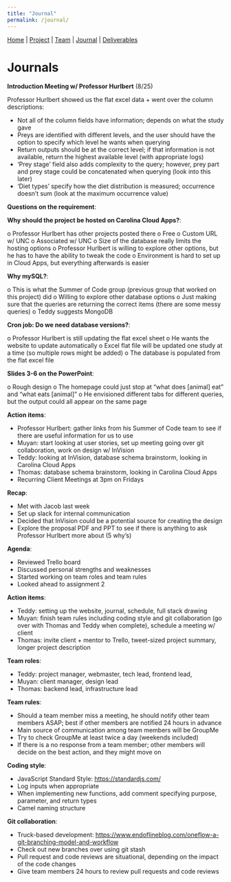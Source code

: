 ```yaml
---
title: "Journal"
permalink: /journal/
---
```

[Home](/Overview/) |  [Project](/Overview/project) | [Team](/Overview/team) | [Journal](/Overview/journal) | [Deliverables](/Overview/deliverables)

# Journals

**Introduction Meeting w/ Professor Hurlbert** (8/25)

Professor Hurlbert showed us the flat excel data + went over the column descriptions: 

-	Not all of the column fields have information; depends on what the study gave
-	Preys are identified with different levels, and the user should have the option to specify which level he wants when querying
-	Return outputs should be at the correct level; if that information is not available, return the highest available level (with appropriate logs)
-	‘Prey stage’ field also adds complexity to the query; however, prey part and prey stage could be concatenated when querying (look into this later)
-	‘Diet types’ specify how the diet distribution is measured; occurrence doesn’t sum (look at the maximum occurrence value)

**Questions on the requirement**:

**Why should the project be hosted on Carolina Cloud Apps?**:

o	Professor Hurlbert has other projects posted there
o	Free
o	Custom URL w/ UNC 
o	Associated w/ UNC
o	Size of the database really limits the hosting options
o	Professor Hurlbert is willing to explore other options, but he has to have the ability to tweak the code
o	Environment is hard to set up in Cloud Apps, but everything afterwards is easier

**Why mySQL?**:

o	This is what the Summer of Code group (previous group that worked on this project) did
o	Willing to explore other database options
o	Just making sure that the queries are returning the correct items (there are some messy queries)
o	Teddy suggests MongoDB 

**Cron job: Do we need database versions?**: 

o	Professor Hurlbert is still updating the flat excel sheet
o	He wants the website to update automatically
o	Excel flat file will be updated one study at a time (so multiple rows might be added)
o	The database is populated from the flat excel file

**Slides 3-6 on the PowerPoint**: 

o	Rough design
o	The homepage could just stop at “what does [animal] eat” and “what eats [animal]”
o	He envisioned different tabs for different queries, but the output could all appear on the same page

**Action items**: 

-	Professor Hurlbert: gather links from his Summer of Code team to see if there are useful information for us to use
-	Muyan: start looking at user stories, set up meeting going over git collaboration, work on design w/ InVision
-	Teddy: looking at InVision, database schema brainstorm, looking in Carolina Cloud Apps
-	Thomas: database schema brainstorm, looking in Carolina Cloud Apps
-	Recurring Client Meetings at 3pm on Fridays


**Recap**: 

-	Met with Jacob last week
-	Set up slack for internal communication
-	Decided that InVision could be a potential source for creating the design
-	Explore the proposal PDF and PPT to see if there is anything to ask Professor Hurlbert more about (5 why’s)

**Agenda**: 

-	Reviewed Trello board
-	Discussed personal strengths and weaknesses
-	Started working on team roles and team rules
-	Looked ahead to assignment 2

**Action items**: 

-	Teddy: setting up the website, journal, schedule, full stack drawing
-	Muyan: finish team rules including coding style and git collaboration (go over with Thomas and Teddy when complete), schedule a meeting w/ client
-	Thomas: invite client + mentor to Trello, tweet-sized project summary, longer project description

**Team roles**: 

-	Teddy: project manager, webmaster, tech lead, frontend lead, 
-	Muyan: client manager, design lead
-	Thomas: backend lead, infrastructure lead

**Team rules**:

-	Should a team member miss a meeting, he should notify other team members ASAP; best if other members are notified 24 hours in advance
-	Main source of communication among team members will be GroupMe
-	Try to check GroupMe at least twice a day (weekends included)
-	If there is a no response from a team member; other members will decide on the best action, and they might move on 

**Coding style**: 

- JavaScript Standard Style: https://standardjs.com/
- Log inputs when appropriate 
- When implementing new functions, add comment specifying purpose, parameter, and return types
- Camel naming structure

**Git collaboration**:

- Truck-based development: https://www.endoflineblog.com/oneflow-a-git-branching-model-and-workflow
- Check out new branches over using git stash
- Pull request and code reviews are situational, depending on the impact of the code changes
- Give team members 24 hours to review pull requests and code reviews

